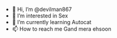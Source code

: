 - 👋 Hi, I’m @devilman867
- 👀 I’m interested in Sex
- 🌱 I’m currently learning Autocat
- 📫 How to reach me Gand mera ehsoon 

